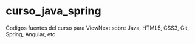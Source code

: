 # curso_java_spring
Codigos fuentes del curso para ViewNext sobre Java, HTML5, CSS3, Git, Spring, Angular, etc
